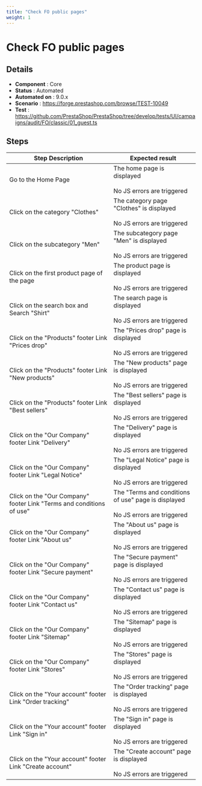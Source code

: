 ```yaml
---
title: "Check FO public pages"
weight: 1
---
```


# Check FO public pages
## Details
* **Component** : Core
* **Status** : Automated
* **Automated on** : 9.0.x
* **Scenario** : https://forge.prestashop.com/browse/TEST-10049
* **Test** : https://github.com/PrestaShop/PrestaShop/tree/develop/tests/UI/campaigns/audit/FO/classic/01_guest.ts

## Steps
| Step Description | Expected result |
| ----- | ----- |
| Go to the Home Page | The home page is displayed<br><br>No JS errors are triggered |
| Click on the category "Clothes" | The category page "Clothes" is displayed<br><br>No JS errors are triggered |
| Click on the subcategory "Men" | The subcategory page "Men" is displayed<br><br>No JS errors are triggered |
| Click on the first product page of the page | The product page is displayed<br><br>No JS errors are triggered |
| Click on the search box and Search "Shirt" | The search page is displayed<br><br>No JS errors are triggered |
| Click on the "Products" footer Link "Prices drop" | The "Prices drop" page is displayed<br><br>No JS errors are triggered |
| Click on the "Products" footer Link "New products" | The "New products" page is displayed<br><br>No JS errors are triggered |
| Click on the "Products" footer Link "Best sellers" | The "Best sellers" page is displayed<br><br>No JS errors are triggered |
| Click on the "Our Company" footer Link "Delivery" | The "Delivery" page is displayed<br><br>No JS errors are triggered |
| Click on the "Our Company" footer Link "Legal Notice" | The "Legal Notice" page is displayed<br><br>No JS errors are triggered |
| Click on the "Our Company" footer Link "Terms and conditions of use" | The "Terms and conditions of use" page is displayed<br><br>No JS errors are triggered |
| Click on the "Our Company" footer Link "About us" | The "About us" page is displayed<br><br>No JS errors are triggered |
| Click on the "Our Company" footer Link "Secure payment" | The "Secure payment" page is displayed<br><br>No JS errors are triggered |
| Click on the "Our Company" footer Link "Contact us" | The "Contact us" page is displayed<br><br>No JS errors are triggered |
| Click on the "Our Company" footer Link "Sitemap" | The "Sitemap" page is displayed<br><br>No JS errors are triggered |
| Click on the "Our Company" footer Link "Stores" | The "Stores" page is displayed<br><br>No JS errors are triggered |
| Click on the "Your account" footer Link "Order tracking" | The "Order tracking" page is displayed<br><br>No JS errors are triggered |
| Click on the "Your account" footer Link "Sign in" | The "Sign in" page is displayed<br><br>No JS errors are triggered |
| Click on the "Your account" footer Link "Create account" | The "Create account" page is displayed<br><br>No JS errors are triggered |

